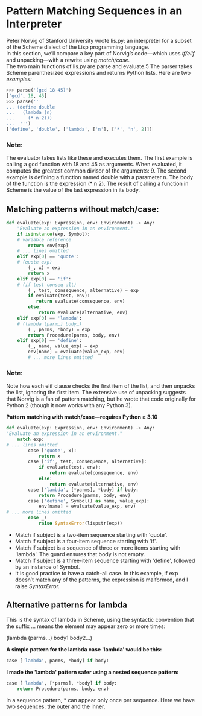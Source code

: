 # Pattern Matching Sequences in an Interpreter  

Peter Norvig of Stanford University wrote lis.py: an interpreter for a subset of the
Scheme dialect of the Lisp programming language.  
In this section, we’ll compare a key part of Norvig’s
code—which uses *if/elif*  and unpacking—with a rewrite using *match/case.*  
The two main functions of lis.py are parse and evaluate.5 The parser takes Scheme
parenthesized expressions and returns Python lists. Here are two *examples:*

```python
>>> parse('(gcd 18 45)')
['gcd', 18, 45]
>>> parse('''
... (define double
...   (lambda (n)
...     (* n 2)))
...  ''')
['define', 'double', ['lambda', ['n'], ['*', 'n', 2]]]
```

### Note:  
The evaluator takes lists like these and executes them. The first example is calling a
gcd function with 18 and 45 as arguments. When evaluated, it computes the greatest
common divisor of the arguments: 9. The second example is defining a function
named double with a parameter n. The body of the function is the expression (* n
2). The result of calling a function in Scheme is the value of the last expression in its
body.

## Matching patterns without match/case:  

```python
def evaluate(exp: Expression, env: Environment) -> Any:
    "Evaluate an expression in an environment."
    if isinstance(exp, Symbol):
    # variable reference
        return env[exp]
    # ... lines omitted
    elif exp[0] == 'quote':
    # (quote exp)
        (_, x) = exp
        return x
    elif exp[0] == 'if':
    # (if test conseq alt)
        (_, test, consequence, alternative) = exp
        if evaluate(test, env):
           return evaluate(consequence, env)
        else:
            return evaluate(alternative, env)
    elif exp[0] == 'lambda':
    # (lambda (parm…) body…)
        (_, parms, *body) = exp
        return Procedure(parms, body, env)
    elif exp[0] == 'define':
        (_, name, value_exp) = exp
        env[name] = evaluate(value_exp, env)
        # ... more lines omitted
```


### Note:  
Note how each elif clause checks the first item of the list, and then unpacks the list,
ignoring the first item. The extensive use of unpacking suggests that Norvig is a fan of
pattern matching, but he wrote that code originally for Python 2 (though it now
works with any Python 3).

**Pattern matching with match/case—requires Python ≥ 3.10**  

```python
def evaluate(exp: Expression, env: Environment) -> Any:
"Evaluate an expression in an environment."
    match exp:
# ... lines omitted
        case ['quote', x]:
            return x
        case ['if', test, consequence, alternative]:
            if evaluate(test, env):
                return evaluate(consequence, env)
            else:
                return evaluate(alternative, env)
        case ['lambda', [*parms], *body] if body:
            return Procedure(parms, body, env)
        case ['define', Symbol() as name, value_exp]:
            env[name] = evaluate(value_exp, env)
# ... more lines omitted
        case _:
            raise SyntaxError(lispstr(exp))
```

* Match if subject is a two-item sequence starting with 'quote'.
* Match if subject is a four-item sequence starting with 'if'.
* Match if subject is a sequence of three or more items starting with 'lambda'. The
guard ensures that body is not empty.
* Match if subject is a three-item sequence starting with 'define', followed by an
instance of Symbol.
* It is good practice to have a catch-all case. In this example, if exp doesn’t match
any of the patterns, the expression is malformed, and I raise *SyntaxError.*

## Alternative patterns for lambda  
This is the syntax of lambda in Scheme, using the syntactic convention that the suffix
… means the element may appear zero or more times:  

(lambda (parms…) body1 body2…)  

**A simple pattern for the lambda case 'lambda' would be this:**

```python
case ['lambda', parms, *body] if body:
```

**I made the 'lambda' pattern safer using a nested sequence pattern:**

```python
case ['lambda', [*parms], *body] if body:
    return Procedure(parms, body, env)
```
In a sequence pattern, * can appear only once per sequence. Here we have two
sequences: the outer and the inner.

